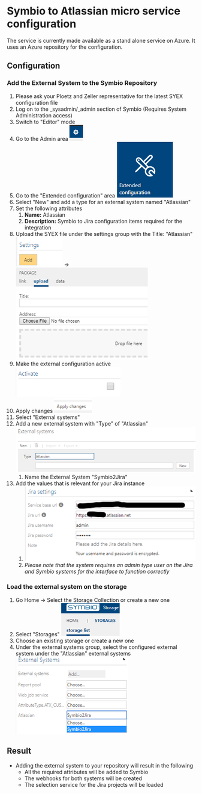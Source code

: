 # Symbio to Atlassian micro service configuration

The service is currently made available as a stand alone service on Azure. It uses an Azure repository for the configuration.

## Configuration
### Add the External System to the Symbio Repository
1. Please ask your Ploetz and Zeller representative for the latest SYEX configuration file
1. Log on to the \_sysadmin/_admin section of Symbio (Requires System Administration access)
1. Switch to "Editor" mode
1. Go to the Admin area ![admin](media/admin.png)
1. Go to the "Extended configuration" area ![extended configuration](media/extendedcfg.png)
1. Select "New" and add a type for an external system named "Atlassian"
1. Set the following attributes
   1. **Name:** Atlassian
   1. **Description:** Symbio to Jira configuration items required for the integration
1. Upload the SYEX file under the settings group with the Title: "Atlassian" ![Select Add](media/addsyex1.png) -> ![Upload](media/addsyex2.png)
1. Make the external configuration active ![activate](media/addsyex3.png)
1. Apply changes ![activate](media/apply.png)
1. Select "External systems"
1. Add a new external system with "Type" of "Atlassian" ![activate](media/extSysConfig1.png)
   1. Name the External System "Symbio2Jira"
1. Add the values that is relevant for your Jira instance
   1.  ![activate](media/extSysConfig2.png)
   1. *Please note that the system requires an admin type user on the Jira and Symbio systems for the interface to function correctly*

### Load the external system on the storage
1. Go Home -> Select the Storage Collection or create a new one
1. Select "Storages" ![choose storage](media/storages.png)
1. Choose an existing storage or create a new one
1. Under the external systems group, select the configured external system under the "Atlassian" external systems ![choose external system](media/ExtSys_Choose.png)

## Result
- Adding the external system to your repository will result in the following
    - All the required attributes will be added to Symbio
    - The webhooks for both systems will be created
    - The selection service for the Jira projects will be loaded
